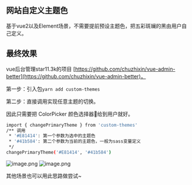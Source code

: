 ## 网站自定义主题色
基于vue2以及Element场景，不需要提前预设主题色，把五彩斑斓的黑由用户自己定义。

## 最终效果
vue后台管理star11.3k的项目 [https://github.com/chuzhixin/vue-admin-better](https://github.com/chuzhixin/vue-admin-better)，

第一步：引入包`yarn add custom-themes`

第二步：直接调用实现任意主题的切换。

因此只需要把 ColorPicker 颜色选择器🎨给到用户就好。

```bash
import { changePrimaryTheme } from 'custom-themes'
/** 调用
 * '#E81414': 第一个参数为选中的主题色
 * '#41b584': 第二个参数为当前的主题色，一般为sass变量定义
 */
changePrimaryTheme('#E81414', '#41b584')
```
![image.png](https://cdn.nlark.com/yuque/0/2022/png/2777249/1643025284069-30c4a607-8cbb-4ded-9fde-9fe54d71d2a8.png#clientId=uc843ab46-01fc-4&crop=0&crop=0&crop=1&crop=1&from=paste&height=256&id=u7bc49fad&margin=%5Bobject%20Object%5D&name=image.png&originHeight=1024&originWidth=1386&originalType=binary&ratio=1&rotation=0&showTitle=false&size=180758&status=done&style=none&taskId=u32c3a760-3682-46b3-9cd4-8b2742dc70a&title=&width=347)
![image.png](https://cdn.nlark.com/yuque/0/2022/png/2777249/1642922349750-4ac6d312-18e9-4602-aea4-3811a5c40e98.png#clientId=u0ac73f05-11fa-4&crop=0&crop=0&crop=1&crop=1&from=paste&height=373&id=u3364568a&margin=%5Bobject%20Object%5D&name=image.png&originHeight=1492&originWidth=2852&originalType=binary&ratio=1&rotation=0&showTitle=false&size=438764&status=done&style=none&taskId=u41c514f7-0b9c-400f-b05e-46644f10b25&title=&width=713)

其他场景也可以用此思路做尝试~